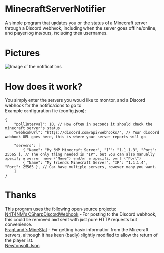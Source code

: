 # MinecraftServerNotifier
A simple program that updates you on the status of a Minecraft server through a Discord webhook, including when the server goes offline/online, and player log ins/outs, including their usernames.
# Pictures
![Image of the notifications](https://i.imgur.com/TjwIWw7.png)
# How does it work?
You simply enter the servers you would like to monitor, and a Discord webhook for the notifications to go to.\
Example configuration file (config.json):
```
{
	"pollInterval": 10, // How often in seconds it should check the minecraft server's status
	"webhookUrl": "https://discord.com/api/webhooks/", // Your discord webhook URL goes here, this is where your server reports will go
	
	"servers": [
		{ "Name": "My SMP Minecraft Server", "IP": "1.1.1.3", "Port": 25565 }, // The only thing needed is "IP", but you can also manually specify a server name ("Name") and/or a specific port ("Port")
		{ "Name": "My Friends Minecraft Server", "IP": "1.1.1.4", "Port": 25565 }, // Can have multiple servers, however many you want.
	]
}
```
# Thanks
This program uses the following open-source projects:\
[N4T4NM's CSharpDiscordWebhook](https://github.com/N4T4NM/CSharpDiscordWebhook) - For posting to the Discord webhook, this could be removed and sent with just pure HTTP requests but, convenience.\
[FragLand's MineStat](https://github.com/FragLand/minestat) - For getting basic information from the Minecraft servers, although it has been (badly) slightly modified to allow the return of the player list.\
[Newtonsoft.Json](https://github.com/JamesNK/Newtonsoft.Json)
